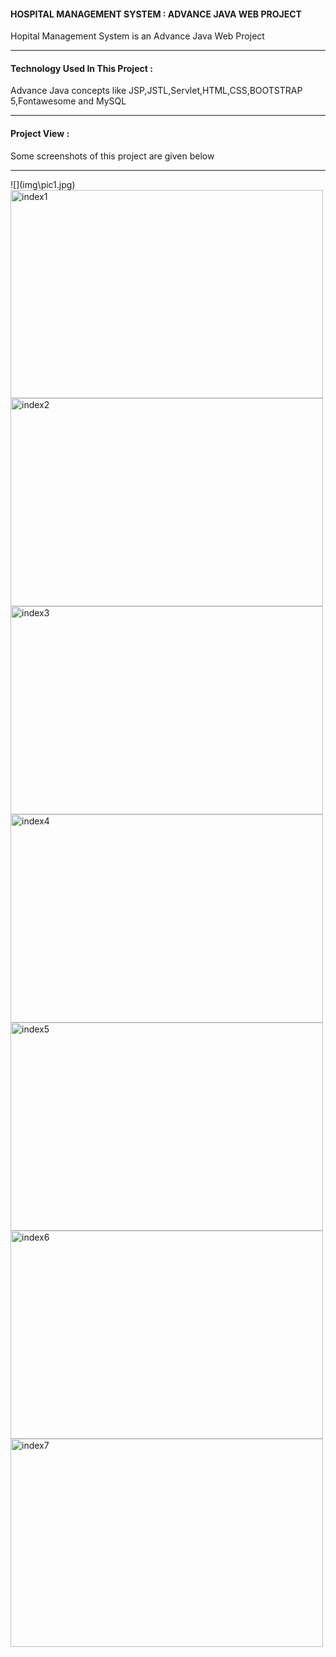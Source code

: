<h4>HOSPITAL MANAGEMENT SYSTEM : ADVANCE JAVA WEB PROJECT</h4>
<p>Hopital Management System is an Advance Java Web Project</p><hr>
<h4>Technology Used In This Project :</h4>
<p>Advance Java concepts like JSP,JSTL,Servlet,HTML,CSS,BOOTSTRAP 5,Fontawesome and MySQL</p><hr>
<h4>Project View :</h4>
<p>Some screenshots of this project are given below</p><hr>
![](img\pic1.jpg)
<img src="img/pic2.jpg" alt="index1" width="500" height="333">
<img src="pic3.jpg" alt="index2" width="500" height="333">
<img src="pic4.jpg" alt="index3" width="500" height="333">
<img src="pic5.jpg" alt="index4" width="500" height="333">
<img src="pic6.jpg" alt="index5" width="500" height="333">
<img src="pic7.jpg" alt="index6" width="500" height="333">
<img src="pic8.jpg" alt="index7" width="500" height="333">




